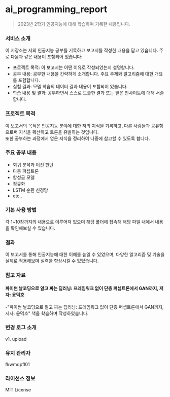 # ai_programming_report

>2023년 2학기 인공지능에 대해 학습하며 기록한 내용입니다.

### 서비스 소개

이 저장소는 저의 인공지능 공부를 기록하고 보고서를 작성한 내용을 담고 있습니다. 주로 다음과 같은 내용이 포함되어 있습니다:

* 프로젝트 목적: 이 보고서는 어떤 이유로 작성되었는지 설명합니다.
* 공부 내용: 공부한 내용을 간략하게 소개합니다. 주요 주제와 알고리즘에 대한 개요를 포함합니다.
* 실험 결과: 모델 학습의 데이터 결과 내용이 포함되어 있습니다.
* 학습 내용 및 결과: 공부하면서 스스로 도출한 결과 또는 얻은 인사이트에 대해 서술합니다.
### 프로젝트 목적
이 보고서의 목적은 인공지능 분야에 대한 저의 지식을 기록하고, 다른 사람들과 공유함으로써 지식을 확산하고 토론을 유발하는 것입니다.   
또한 공부하는 과정에서 얻은 지식을 정리하여 나중에 참고할 수 있도록 합니다.

### 주요 공부 내용
- 회귀 분석과 이진 판단
- 다층 퍼셉트론
- 합성곱 모델
- 정규화
- LSTM 순환 신경망
- etc..

### 기본 사용 방법

각 1~10장까지의 내용으로 이루어져 있으며 해당 폴더에 접속해 해당 파일 내에서 내용을 확인해보실 수 있습니다. 

### 결과

이 보고서를 통해 인공지능에 대한 이해를 높일 수 있었으며, 다양한 알고리즘 및 기술을 실제로 적용해보며 실력을 향상시킬 수 있었습니다.

### 참고 자료
#### 파이썬 날코딩으로 알고 짜는 딥러닝: 프레임워크 없이 단층 퍼셉트론에서 GAN까지,  저자: 윤덕호

-"파이썬 날코딩으로 알고 짜는 딥러닝: 프레임워크 없이 단층 퍼셉트론에서 GAN까지,  저자: 윤덕호" 책을 학습하며 작성하였습니다.


### 변경 로그 소개
v1. upload

### 유지 관리자
fkwmqpfl01

### 라이선스 정보
MIT License


